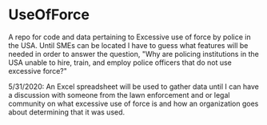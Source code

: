 # UseOfForce
A repo for code and data pertaining to Excessive use of force by police in the USA.
Until SMEs can be located I have to guess what features will be needed in order to answer the question, "Why are policing institutions in the USA unable to hire, train, and employ police officers that do not use excessive force?"

5/31/2020: An Excel spreadsheet will be used to gather data until I can have a discussion with someone from the lawn enforcement and or legal community on what excessive use of force is and how an organization goes about determining that it was used.


